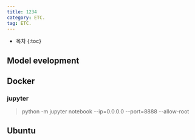 ```yaml
---
title: 1234
category: ETC.
tag: ETC.
---
```










* 목차
{:toc}









## Model evelopment
## Docker
### jupyter
> python -m jupyter notebook --ip=0.0.0.0 --port=8888 --allow-root
## Ubuntu
